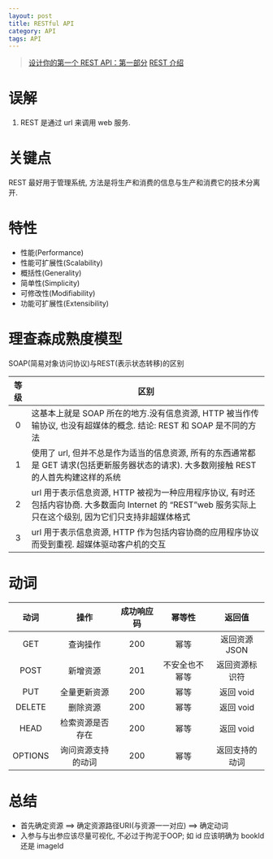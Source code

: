 ```yaml
---
layout: post
title: RESTful API
category: API
tags: API
---
```

> [设计你的第一个 REST API：第一部分](https://www.infoq.cn/article/0x6ti40gBjhcHJc2JVT7)
> [REST 介绍](https://dzone.com/refcardz/rest-foundations-restful?chapter=1)
# 误解
1. REST 是通过 url 来调用 web 服务.

# 关键点
REST 最好用于管理系统, 方法是将生产和消费的信息与生产和消费它的技术分离开.

# 特性
* 性能(Performance)
* 性能可扩展性(Scalability)
* 概括性(Generality)
* 简单性(Simplicity)
* 可修改性(Modifiability)
* 功能可扩展性(Extensibility)

# 理查森成熟度模型
SOAP(简易对象访问协议)与REST(表示状态转移)的区别

等级 |区别
:---:|---
0  |这基本上就是 SOAP 所在的地方.没有信息资源, HTTP 被当作传输协议, 也没有超媒体的概念. 结论: REST 和 SOAP 是不同的方法
1  |使用了 url, 但并不总是作为适当的信息资源, 所有的东西通常都是 GET 请求(包括更新服务器状态的请求). 大多数刚接触 REST 的人首先构建这样的系统
2  |url 用于表示信息资源, HTTP 被视为一种应用程序协议, 有时还包括内容协商. 大多数面向 Internet 的 “REST”web 服务实际上只在这个级别, 因为它们只支持非超媒体格式
3  |url 用于表示信息资源, HTTP 作为包括内容协商的应用程序协议而受到重视. 超媒体驱动客户机的交互

# 动词
动词  |操作 |成功响应码|幂等性|返回值
:---:|:---:|:-------:|:---:|:---:
GET | 查询操作 | 200 | 幂等 | 返回资源 JSON
POST | 新增资源 | 201 | 不安全也不幂等 | 返回资源标识符
PUT | 全量更新资源 | 200 | 幂等 | 返回 void
DELETE | 删除资源 | 200 | 幂等 | 返回 void 
HEAD | 检索资源是否存在 | 200 | 幂等 | 返回 void
OPTIONS | 询问资源支持的动词 | 200 | 幂等 | 返回支持的动词

# 总结
* 首先确定资源 ==> 确定资源路径URI(与资源一一对应)  ==>  确定动词
* 入参与与出参应该尽量可视化, 不必过于拘泥于OOP; 如 id 应该明确为 bookId 还是 imageId

